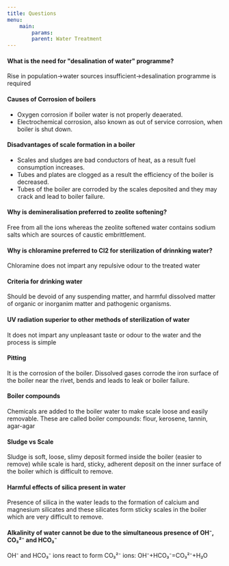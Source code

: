 ```yaml
---
title: Questions
menu:
    main:
        params:
        parent: Water Treatment
---
```

#### What is the need for "desalination of water" programme?
Rise in population→water sources insufficient→desalination programme is required

#### Causes of Corrosion of boilers
* Oxygen corrosion if boiler water is not properly deaerated.
* Electrochemical corrosion, also known as out of service corrosion, when boiler is shut down.

#### Disadvantages of scale formation in a boiler
* Scales and sludges are bad conductors of heat, as a result fuel consumption increases.
* Tubes and plates are clogged as a result the efficiency of the boiler is decreased.
* Tubes of the boiler are corroded by the scales deposited and they may crack and lead to boiler failure.

#### Why is demineralisation preferred to zeolite softening?
Free from all the ions whereas the zeolite softened water contains sodium salts which are sources of caustic embrittlement.

#### Why is chloramine preferred to Cl2 for sterilization of drinnking water?
Chloramine does not impart any repulsive odour to the treated water

#### Criteria for drinking water
Should be devoid of any suspending matter, and harmful dissolved matter of organic or inorganim matter and pathogenic organisms.

#### UV radiation superior to other methods of sterilization of water
It does not impart any unpleasant taste or odour to the water and the process is simple

#### Pitting
It is the corrosion of the boiler. Dissolved gases corrode the iron surface of the boiler near the rivet, bends and leads to leak or boiler failure.

#### Boiler compounds
Chemicals are added to the boiler water to make scale loose and easily removable. These are called boiler compounds: flour, kerosene, tannin, agar-agar

#### Sludge vs Scale
Sludge is soft, loose, slimy deposit formed inside the boiler (easier to remove) while scale is hard, sticky, adherent deposit on the inner surface of the boiler which is difficult to remove.

#### Harmful effects of silica present in water
Presence of silica in the water leads to the formation of calcium and magnesium silicates and these silicates form sticky scales in the boiler which are very difficult to remove.

#### Alkalinity of water cannot be due to the simultaneous presence of OH⁻, CO₃²⁻ and HCO₃⁻
OH⁻ and HCO₃⁻ ions react to form CO₃²⁻ ions: OH⁻+HCO₃⁻=CO₃²⁻+H₂O
